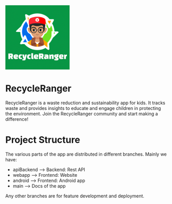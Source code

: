 
<img src="./docs/RecycleRangerLogo.png" width=200>

# RecycleRanger
RecycleRanger is a waste reduction and sustainability app for kids. It tracks waste and provides insights to educate and engage children in protecting the environment. Join the RecycleRanger community and start making a difference! 

# Project Structure
The various parts of the app are distributed in different branches.
Mainly we have:
- apiBackend	--> Backend: Rest API
- webapp	--> Frontend: Website
- android	--> Frontend: Android app
- main		--> Docs of the app

Any other branches are for feature development and deployment.
